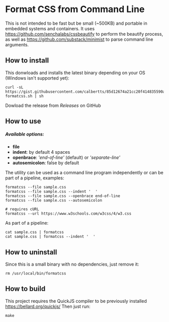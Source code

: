 # Format CSS from Command Line

This is not intended to be fast but be small (~500KB) and portable in embedded systems and containers.
It uses https://github.com/senchalabs/cssbeautify to perform the beautify process, as well as https://github.com/substack/minimist to parse command line arguments.

## How to install

This donwloads and installs the latest binary depending on your OS (Windows isn't supported yet):

```
curl -sL https://gist.githubusercontent.com/calbertts/85d12674a21cc20f414835590a294b67/raw/92e8d3d362132ac641b0fa83489ffd6eaa56c417/install-formatcss.sh | sh
```

Dowload the release from *Releases* on GitHub

## How to use

##### Available options:
- **file**
- **indent**: by default 4 spaces
- **openbrace**: _'end-of-line'_ (default) or _'separate-line'_
- **autosemicolon**: false by default

The utility can be used as a command line program independently or can be part of a pipeline, examples:
```
formatcss --file sample.css
formatcss --file sample.css --indent '  '
formatcss --file sample.css --openbrace end-of-line
formatcss --file sample.css --autosemicolon

# requires cURL
formatcss --url https://www.w3schools.com/w3css/4/w3.css
```
As part of a pipeline:
```
cat sample.css | formatcss
cat sample.css | formatcss --indent '  '
```

## How to uninstall
Since this is a small binary with no dependencies, just remove it:
```
rm /usr/local/bin/formatcss
```

## How to build

This project requires the QuickJS compiler to be previously installed https://bellard.org/quickjs/
Then just run:
```
make
```
